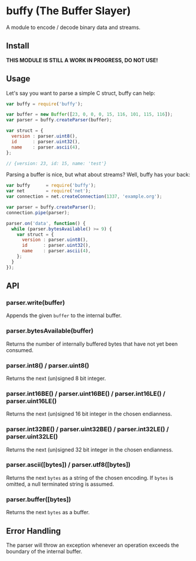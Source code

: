# buffy (The Buffer Slayer)

A module to encode / decode binary data and streams.

## Install

<strong>THIS MODULE IS STILL A WORK IN PROGRESS, DO NOT USE!</strong>

## Usage

Let's say you want to parse a simple C struct, buffy can help:

```js
var buffy = require('buffy');

var buffer = new Buffer([23, 0, 0, 0, 15, 116, 101, 115, 116]);
var parser = buffy.createParser(buffer);

var struct = {
  version : parser.uint8(),
  id      : parser.uint32(),
  name    : parser.ascii(4),
};

// {version: 23, id: 15, name: 'test'}
```

Parsing a buffer is nice, but what about streams? Well, buffy has your back:

```js
var buffy      = require('buffy');
var net        = require('net');
var connection = net.createConnection(1337, 'example.org');

var parser = buffy.createParser();
connection.pipe(parser);

parser.on('data', function() {
  while (parser.bytesAvailable() >= 9) {
    var struct = {
      version : parser.uint8(),
      id      : parser.uint32(),
      name    : parser.ascii(4),
    };
  }
});
```

## API

### parser.write(buffer)

Appends the given `buffer` to the internal buffer.

### parser.bytesAvailable(buffer)

Returns the number of internally buffered bytes that have not yet been consumed.

### parser.int8() / parser.uint8()

Returns the next (un)signed 8 bit integer.

### parser.int16BE() / parser.uint16BE() / parser.int16LE() / parser.uint16LE()

Returns the next (un)signed 16 bit integer in the chosen endianness.

### parser.int32BE() / parser.uint32BE() / parser.int32LE() / parser.uint32LE()

Returns the next (un)signed 32 bit integer in the chosen endianness.

### parser.ascii([bytes]) / parser.utf8([bytes])

Returns the next `bytes` as a string of the chosen encoding. If `bytes` is
omitted, a null terminated string is assumed.

### parser.buffer([bytes])

Returns the next `bytes` as a buffer.

## Error Handling

The parser will throw an exception whenever an operation exceeds the boundary
of the internal buffer.
